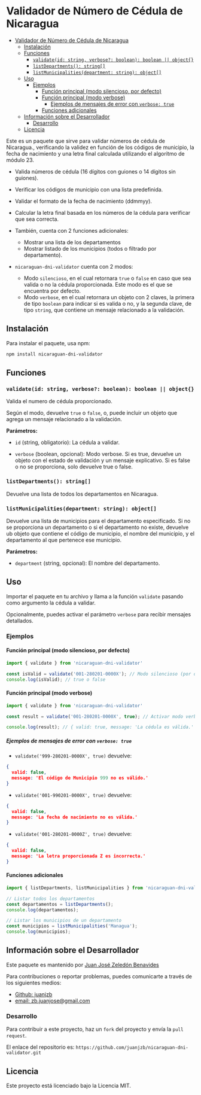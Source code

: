 # Validador de Número de Cédula de Nicaragua

- [Validador de Número de Cédula de Nicaragua](#validador-de-número-de-cédula-de-nicaragua)
  - [Instalación](#instalación)
  - [Funciones](#funciones)
    - [`validate(id: string, verbose?: boolean): boolean || object{}`](#validateid-string-verbose-boolean-boolean--object)
    - [`listDepartments(): string[]`](#listdepartments-string)
    - [`listMunicipalities(department: string): object[]`](#listmunicipalitiesdepartment-string-object)
  - [Uso](#uso)
    - [Ejemplos](#ejemplos)
      - [Función principal (modo silencioso, por defecto)](#función-principal-modo-silencioso-por-defecto)
      - [Función principal (modo verbose)](#función-principal-modo-verbose)
        - [Ejemplos de mensajes de error con `verbose: true`](#ejemplos-de-mensajes-de-error-con-verbose-true)
      - [Funciones adicionales](#funciones-adicionales)
  - [Información sobre el Desarrollador](#información-sobre-el-desarrollador)
    - [Desarrollo](#desarrollo)
  - [Licencia](#licencia)

Este es un paquete que sirve para validar números de cédula de Nicaragua., verificando la validez en función de los códigos de municipio, la fecha de nacimiento y una letra final calculada utilizando el algoritmo de módulo 23.

- Valida números de cédula (16 dígitos con guiones o 14 dígitos sin guiones).
- Verificar los códigos de municipio con una lista predefinida.
- Validar el formato de la fecha de nacimiento (ddmmyy).
- Calcular la letra final basada en los números de la cédula para verificar que sea correcta.
- También, cuenta con 2 funciones adicionales:
  - Mostrar una lista de los departamentos
  - Mostrar listado de los municipios (todos o filtrado por departamento).

- `nicaraguan-dni-validator` cuenta con 2 modos:
  - Modo `silencioso`, en el cual retornara `true` o `false` en caso que sea valida o no la cédula proporcionada. Este modo es el que se encuentra por defecto.
  - Modo `verbose`, en el cual retornara un objeto con 2 claves, la primera de tipo `boolean` para indicar si es valida o no, y la segunda clave, de tipo `string`, que contiene un mensaje relacionado a la validación.

## Instalación

Para instalar el paquete, usa npm:

```bash
npm install nicaraguan-dni-validator
```

## Funciones

### `validate(id: string, verbose?: boolean): boolean || object{}`

Valida el numero de cédula proporcionado.

Según el modo, devuelve `true` o `false`, o, puede incluir un objeto que agrega un mensaje relacionado a la validación.

**Parámetros:**

- `id` (string, obligatorio): La cédula a validar.

- `verbose` (boolean, opcional): Modo verbose. Si es true, devuelve un objeto con el estado de validación y un mensaje explicativo. Si es false o no se proporciona, solo devuelve true o false.

### `listDepartments(): string[]`

Devuelve una lista de todos los departamentos en Nicaragua.

### `listMunicipalities(department: string): object[]`

Devuelve una lista de municipios para el departamento especificado. Si no se proporciona un departamento o si el departamento no existe, devuelve ub objeto que contiene el código de municipio, el nombre del municipio, y el departamento al que pertenece ese municipio.

**Parámetros:**

- `department` (string, opcional): El nombre del departamento.

## Uso

Importar el paquete en tu archivo y llama a la función `validate` pasando como argumento la cédula a validar.

Opcionalmente, puedes activar el parámetro `verbose` para recibir mensajes detallados.

### Ejemplos

#### Función principal (modo silencioso, por defecto)

```javascript
import { validate } from 'nicaraguan-dni-validator'

const isValid = validate('001-280201-0000X'); // Modo silencioso (por defecto)
console.log(isValid); // true o false
```

#### Función principal (modo verbose)

```javascript
import { validate } from 'nicaraguan-dni-validator'

const result = validate('001-280201-0000X', true); // Activar modo verbose con el segundo parámetro

console.log(result); // { valid: true, message: 'La cédula es válida.' }
```

##### Ejemplos de mensajes de error con `verbose: true`

- `validate('999-280201-0000X', true)` devuelve:

```json
{ 
  valid: false, 
  message: 'El código de Municipio 999 no es válido.' 
}
```

- `validate('001-990201-0000X', true)` devuelve:

```json
{ 
  valid: false, 
  message: 'La fecha de nacimiento no es válida.' 
}
```

- `validate('001-280201-0000Z', true)` devuelve:

```json
{ 
  valid: false, 
  message: 'La letra proporcionada Z es incorrecta.' 
}
```

#### Funciones adicionales

```javascript
import { listDepartments, listMunicipalities } from 'nicaraguan-dni-validator'

// Listar todos los departamentos
const departamentos = listDepartments();
console.log(departamentos);

// Listar los municipios de un departamento
const municipios = listMunicipalities('Managua');
console.log(municipios);
```

## Información sobre el Desarrollador

Este paquete es mantenido por [Juan José Zeledón Benavides](https://www.linkedin.com/in/juanjzb/)

Para contribuciones o reportar problemas, puedes comunicarte a través de los siguientes medios:

- [Github: juanjzb](https://github.com/juanjzb)
- [email: zb.juanjose@gmail.com](mailto:zb.juanjose@gmail.com)

### Desarrollo

Para contribuir a este proyecto, haz un `fork` del proyecto y envía la `pull request`.

El enlace del repositorio es: `https://github.com/juanjzb/nicaraguan-dni-validator.git`

## Licencia

Este proyecto está licenciado bajo la Licencia MIT.
